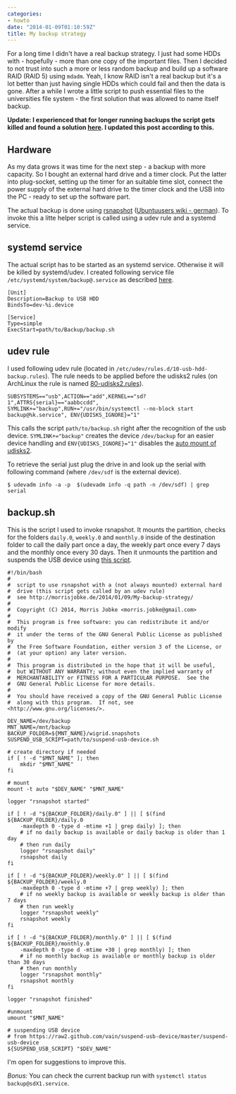```yaml
---
categories:
- howto
date: "2014-01-09T01:10:59Z"
title: My backup strategy
---
```


For a long time I didn't have a real backup strategy. I just had some HDDs
with - hopefully - more than one copy of the important files. Then I decided
to not trust into such a more or less random backup and build up a software
RAID (RAID 5) using `mdadm`. Yeah, I know RAID isn't a real backup but it's a
lot better than just having single HDDs which could fail and then the data is
gone. After a while I wrote a little script to push essential files to the
universities file system - the first solution that was allowed to name itself
backup.

**Update: I experienced that for longer running backups the script gets killed
and found a solution [here](https://forums.opensuse.org/showthread.php/485261-Script-run-from-udev-rule-gets-killed-shortly-after-start?s=7eac3bc03468320a68ace6e067aa3d5a&p=2542715#post2542715). I updated this post according to this.**

## Hardware

As my data grows it was time for the next step - a backup with more capacity.
So I bought an external hard drive and a timer clock. Put the latter into
plug-socket, setting up the timer for an suitable time slot, connect the power
supply of the external hard drive to the timer clock and the USB into the PC -
ready to set up the software part.

The actual backup is done using [rsnapshot](http://www.rsnapshot.org/) ([Ubuntuusers wiki - german](http://wiki.ubuntuusers.de/rsnapshot)).
To invoke this a litte helper script is called using a udev rule and a systemd
service.

## systemd service

The actual script has to be started as an systemd service. Otherwise it will
be killed by systemd/udev. I created following service file
`/etc/systemd/system/backup@.service` as described [here](https://forums.opensuse.org/showthread.php/485261-Script-run-from-udev-rule-gets-killed-shortly-after-start?s=7eac3bc03468320a68ace6e067aa3d5a&p=2542715#post2542715).

	[Unit]
	Description=Backup to USB HDD
	BindsTo=dev-%i.device

	[Service]
	Type=simple
	ExecStart=path/to/Backup/backup.sh

## udev rule

I used following udev rule (located in `/etc/udev/rules.d/10-usb-hdd-backup.rules`).
The rule needs to be applied before the udisks2 rules (on ArchLinux the rule is
named [80-udisks2.rules](https://www.archlinux.org/packages/extra/x86_64/udisks2/)).

	SUBSYSTEMS=="usb",ACTION=="add",KERNEL=="sd?1",ATTRS{serial}=="aabbccdd",
	SYMLINK+="backup",RUN+="/usr/bin/systemctl --no-block start
	backup@%k.service",	ENV{UDISKS_IGNORE}="1"

This calls the script `path/to/backup.sh` right after the recognition of the
usb device. `SYMLINK+="backup"` creates the device `/dev/backup` for an easier
device handling and `ENV{UDISKS_IGNORE}="1"` disables the [auto mount of
udisks2](https://bbs.archlinux.org/viewtopic.php?pid=1157811#p1157811).

To retrieve the serial just plug the drive in and look up the serial with
following command (where `/dev/sdf` is the external device).

	$ udevadm info -a -p  $(udevadm info -q path -n /dev/sdf) | grep serial

## backup.sh

This is the script I used to invoke rsnapshot. It mounts the partition, checks
for the folders `daily.0`, `weekly.0` and `monthly.0` inside of the
destination folder to call the daily part once a day, the weekly part once
every 7 days and the monthly once every 30 days. Then it unmounts the
partition and suspends the USB device using [this script](https://github.com/vain/suspend-usb-device/blob/master/suspend-usb-device).

	#!/bin/bash
	#
	#  script to use rsnapshot with a (not always mounted) external hard
	#  drive (this script gets called by an udev rule)
	#  see http://morrisjobke.de/2014/01/09/My-backup-strategy/
	#
	#  Copyright (C) 2014, Morris Jobke <morris.jobke@gmail.com>
	#
	#  This program is free software: you can redistribute it and/or modify
	#  it under the terms of the GNU General Public License as published by
	#  the Free Software Foundation, either version 3 of the License, or
	#  (at your option) any later version.
	#
	#  This program is distributed in the hope that it will be useful,
	#  but WITHOUT ANY WARRANTY; without even the implied warranty of
	#  MERCHANTABILITY or FITNESS FOR A PARTICULAR PURPOSE.  See the
	#  GNU General Public License for more details.
	#
	#  You should have received a copy of the GNU General Public License
	#  along with this program.  If not, see <http://www.gnu.org/licenses/>.

	DEV_NAME=/dev/backup
	MNT_NAME=/mnt/backup
	BACKUP_FOLDER=${MNT_NAME}/wigrid.snapshots
	SUSPEND_USB_SCRIPT=path/to/suspend-usb-device.sh

	# create directory if needed
	if [ ! -d "$MNT_NAME" ]; then
		mkdir "$MNT_NAME"
	fi

	# mount
	mount -t auto "$DEV_NAME" "$MNT_NAME"

	logger "rsnapshot started"

	if [ ! -d "${BACKUP_FOLDER}/daily.0" ] || [ $(find ${BACKUP_FOLDER}/daily.0
		-maxdepth 0 -type d -mtime +1 | grep daily) ]; then
		# if no daily backup is available or daily backup is older than 1 day
		# then run daily
		logger "rsnapshot daily"
		rsnapshot daily
	fi

	if [ ! -d "${BACKUP_FOLDER}/weekly.0" ] || [ $(find ${BACKUP_FOLDER}/weekly.0
		-maxdepth 0 -type d -mtime +7 | grep weekly) ]; then
		# if no weekly backup is available or weekly backup is older than 7 days
		# then run weekly
		logger "rsnapshot weekly"
		rsnapshot weekly
	fi

	if [ ! -d "${BACKUP_FOLDER}/monthly.0" ] || [ $(find ${BACKUP_FOLDER}/monthly.0
		-maxdepth 0 -type d -mtime +30 | grep monthly) ]; then
		# if no monthly backup is available or monthly backup is older than 30 days
		# then run monthly
		logger "rsnapshot monthly"
		rsnapshot monthly
	fi

	logger "rsnapshot finished"

	#unmount
	umount "$MNT_NAME"

	# suspending USB device
	# from https://raw2.github.com/vain/suspend-usb-device/master/suspend-usb-device
	${SUSPEND_USB_SCRIPT} "$DEV_NAME"

I'm open for suggestions to improve this.

*Bonus:* You can check the current backup run with `systemctl status backup@sdX1.service`.
